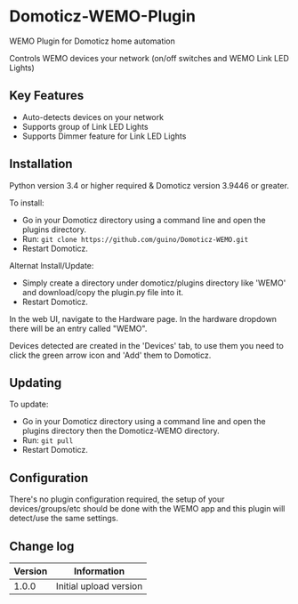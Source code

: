 # Domoticz-WEMO-Plugin
WEMO Plugin for Domoticz home automation

Controls WEMO devices your network (on/off switches and WEMO Link LED Lights)

## Key Features

* Auto-detects devices on your network
* Supports group of Link LED Lights
* Supports Dimmer feature for Link LED Lights

## Installation

Python version 3.4 or higher required & Domoticz version 3.9446 or greater.

To install:
* Go in your Domoticz directory using a command line and open the plugins directory.
* Run: ```git clone https://github.com/guino/Domoticz-WEMO.git```
* Restart Domoticz.

Alternat Install/Update:
* Simply create a directory under domoticz/plugins directory like 'WEMO' and download/copy the plugin.py file into it.
* Restart Domoticz.

In the web UI, navigate to the Hardware page. In the hardware dropdown there will be an entry called "WEMO".

Devices detected are created in the 'Devices' tab, to use them you need to click the green arrow icon and 'Add' them to Domoticz.

## Updating

To update:
* Go in your Domoticz directory using a command line and open the plugins directory then the Domoticz-WEMO directory.
* Run: ```git pull```
* Restart Domoticz.

## Configuration

There's no plugin configuration required, the setup of your devices/groups/etc should be done with the WEMO app and this plugin will detect/use the same settings.

## Change log

| Version | Information|
| ----- | ---------- |
| 1.0.0 | Initial upload version |
